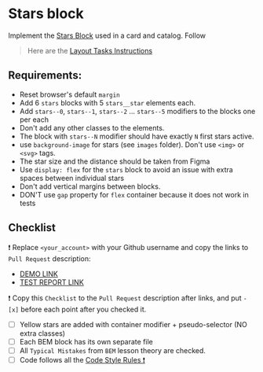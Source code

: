 # Stars block

Implement the [Stars Block](https://www.figma.com/file/ojkArVazq7vsX0nbpn9CxZ/Moyo-%2F-Catalog-(ENG)?node-id=11325%3A2960&mode=dev) used in a card and catalog.
Follow

> Here are the [Layout Tasks Instructions](https://mate-academy.github.io/layout_task-guideline)

## Requirements:
- Reset browser's default `margin`
- Add 6 `stars` blocks with 5 `stars__star` elements each.
- Add `stars--0`, `stars--1`, `stars--2` ... `stars--5` modifiers to the blocks one per each
- Don't add any other classes to the elements.
- The block with `stars--N` modifier should have exactly `N` first stars active.
- use `background-image` for stars (see `images` folder). Don't use `<img>` or `<svg>` tags.
- The star size and the distance should be taken from Figma
- Use `display: flex` for the `stars` block to avoid an issue with extra spaces between individual stars
- Don't add vertical margins between blocks.
- DON'T use `gap` property for `flex` container because it does not work in tests

## Checklist

❗️ Replace `<your_account>` with your Github username and copy the links to `Pull Request` description:

- [DEMO LINK](https://HovorukhaBohdan.github.io/layout_stars/)
- [TEST REPORT LINK](https://HovorukhaBohdan.github.io/layout_stars/report/html_report/)

❗️ Copy this `Checklist` to the `Pull Request` description after links, and put `- [x]` before each point after you checked it.

- [ ] Yellow stars are added with container modifier + pseudo-selector (NO extra classes)
- [ ] Each BEM block has its own separate file
- [ ] All `Typical Mistakes` from `BEM` lesson theory are checked.
- [ ] Code follows all the [Code Style Rules ❗️](./checklist.md)
